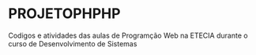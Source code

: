# PROJETOPHPHP

  Codigos e atividades das aulas de Programção Web na ETECIA durante o curso de Desenvolvimento de Sistemas
